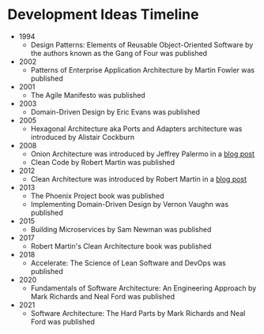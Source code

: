 # Development Ideas Timeline
- 1994
  - Design Patterns: Elements of Reusable Object-Oriented Software by the authors known as the Gang of Four was published
- 2002
  - Patterns of Enterprise Application Architecture by Martin Fowler was published
- 2001
  - The Agile Manifesto was published
- 2003
  - Domain-Driven Design by Eric Evans was published
- 2005
  - Hexagonal Architecture aka Ports and Adapters architecture was introduced by Alistair Cockburn
- 2008
  - Onion Architecture was introduced by Jeffrey Palermo in a [blog post](https://jeffreypalermo.com/2008/07/the-onion-architecture-part-1/)
  - Clean Code by Robert Martin was published
- 2012
  - Clean Architecture was introduced by Robert Martin in a [blog post](https://blog.cleancoder.com/uncle-bob/2012/08/13/the-clean-architecture.html)
- 2013
  - The Phoenix Project book was published
  - Implementing Domain-Driven Design by Vernon Vaughn was published
- 2015
  - Building Microservices by Sam Newman was published
- 2017
  - Robert Martin's Clean Architecture book was published
- 2018
  - Accelerate: The Science of Lean Software and DevOps was published
- 2020
  - Fundamentals of Software Architecture: An Engineering Approach by Mark Richards and Neal Ford was published
- 2021 
  - Software Architecture: The Hard Parts by Mark Richards and Neal Ford was published
